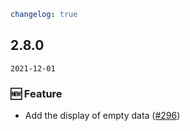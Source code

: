 ```yaml
changelog: true
```

## 2.8.0

`2021-12-01`

### 🆕 Feature

- Add the display of empty data ([#296](https://github.com/arco-design/arco-design-vue/pull/296))

